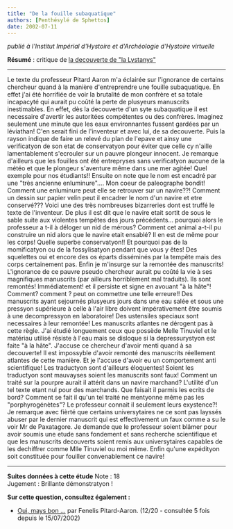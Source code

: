 ```yaml
---
title: "De la fouille subaquatique"
authors: [Penthésylé de Sphettos]
date: 2002-07-11
---
```


_publié à l'Institut Impérial d'Hystoire et d'Archéologie d'Hystoire virtuelle_


**Résumé** : critique de [la decouverte de "la Lystanys"](../etude-06-14)

---

Le texte du professeur Pitard Aaron m'a éclairée sur l'ignorance de certains chercheur quand à la manière d'entreprendre une fouille subaquatique. En effet j'ai été horrifiée de voir la brutalité de mon confrère et sa totale incapacyté qui aurait pu coûté la perte de plusyeurs manuscrits inestimables. En effet, dès la decouverte d'un syte subaquatique il est necessaire d'avertir les autoritées compétentes ou des confrères. Imaginez seulement une minute que les eaux environnantes fussent gardées par un léviathan! C'en serait fini de l'inventeur et avec lui, de sa decouverte. Puis la rayson indique de faire un relevé du plan de l'epave et ainsy une verificatyon de son etat de conservatyon pour éviter que celle cy n'aille lamentablement s'ecrouler sur un pauvre plongeur innocent. Je remarque d'ailleurs que les fouilles ont été entrepryses sans verificatyon aucune de la météo et que le plongeur s'aventure même dans une mer agitée! Quel exemple pour nos étudiants!! Ensuite on note que le nom est encadré par une "très ancienne enluminure".... Mon coeur de paleographe bondit! Comment une enluminure peut elle se retrouver sur un navire??! Comment un dessin sur papier velin peut il encadrer le nom d'un navire et etre conservé??? Voici une des très nombreuses bizarreries dont est truffé le texte de l'inventeur. De plus il est dit que le navire etait sortit de sous le sable suite aux violentes tempêtes des jours précédents... pourquoi alors le professeur a t-il à déloger un nid de mérous? Comment cet animal a-t-il pu construire un nid alors que le navire etait ensablé? Il en est de même pour les corps! Quelle superbe conservatyon!! Et pourquoi pas de la momificatyon ou de la fossylisatyon pendant que vous y êtes! Des squelettes oui et encore des os éparts disséminés par la tempête mais des corps certainement pas. Enfin je m'insurge sur la remontée des manuscrits! L'ignorance de ce pauvre pseudo chercheur aurait pu coûté la vie à ses magnifiques manuscrits (par ailleurs horriblement mal traduits). Ils sont remontés! Immédiatement! et il persiste et signe en avouant "à la hâte"! Comment? comment ? peut on commettre une telle erreure!! Des manuscrits ayant sejournés plusyeurs jours dans une eau salée et sous une pressyon supérieure à celle à l'air libre doivent impérativement être soumis à une decompressyon en laboratoire! Des ustensiles speciaux sont necessaires à leur remontée! Les manuscrits atlantes ne dérogent pas à cette règle. J'ai étudié longuement ceux que possède Melle Tinuviel et le matériau utilisé résiste à l'eau mais se disloque si la depressurystyon est faite "à la hâte". J'accuse ce chercheur d'avoir menti quand à sa decouverte! Il est impossyble d'avoir remonté des manuscrits réellement atlantes de cette manière. Et je l'accuse d'avoir eu un comportement anti scientifique! Les traductyon sont d'ailleurs éloquentes! Soient les traductyon sont mauvayses soient les manuscrits sont faux! Comment un traité sur la pourpre aurait il attérit dans un navire marchand? L'utilité d'un tel texte etant nul pour des marchands. Que faisait il parmis les ecrits de bord? Comment se fait il qu'un tel traité ne mentyonne même pas les "porphyrogénètes"? Le professeur connait il seulement leurs exystence?! Je remarque avec fièrté que certains universytaires ne ce sont pas layssés abuser par le dernier manuscrit qui est effectivement un faux comme a su le voir Mr de Paxatagore. Je demande que le professeur soient blâmer pour avoir soumis une etude sans fondement et sans recherche scientifique et que les manuscrits decouverts soient remis aux universytaires capables de les dechiffrer comme Mlle Tinuviel ou moi même. Enfin qu'une expédityon soit constituée pour fouiller convenablement ce navire!

---
**Suites données à cette étude**
Note : 18  
Jugement : Brillante démonstratyon !

**Sur cette question, consultez également :**
- [Oui, mays bon ...]() par Fenelis Pitard-Aaron. (12/20 - consultée 5 fois depuis le 15/07/2002)
